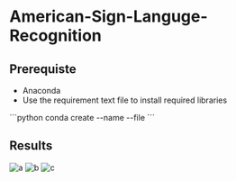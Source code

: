 # American-Sign-Languge-Recognition
## Prerequiste
<ul>
  <li>Anaconda</li> 
  <li>Use the requirement text file to install required libraries 
   
  </li>
</ul>
 ```python
    conda create --name <env> --file <this file>
 ```





## Results
![a](https://user-images.githubusercontent.com/42116611/109385459-07172500-791a-11eb-9d77-a1ded088efa2.PNG)
![b](https://user-images.githubusercontent.com/42116611/109385460-08e0e880-791a-11eb-8983-9db971849ef1.PNG)
![c](https://user-images.githubusercontent.com/42116611/109385461-09797f00-791a-11eb-9ef7-f9aa0872f2f7.PNG)
